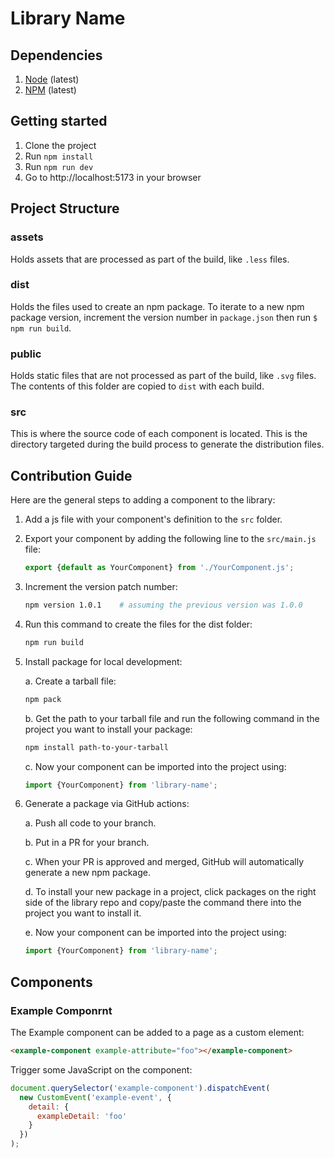 # Library Name

## Dependencies

1. [Node](https://nodejs.org/en/) (latest)
2. [NPM](https://www.npmjs.com/) (latest)

## Getting started

1. Clone the project
2. Run `npm install`
3. Run `npm run dev`
4. Go to http://localhost:5173 in your browser

## Project Structure

### assets

Holds assets that are processed as part of the build, like `.less` files.

### dist

Holds the files used to create an npm package. To iterate to a new npm package version, increment the version number in `package.json` then run `$ npm run build`.

### public

Holds static files that are not processed as part of the build, like `.svg` files. The contents of this folder are copied to `dist` with each build.

### src

This is where the source code of each component is located. This is the directory targeted during the build process to generate the distribution files.

## Contribution Guide

Here are the general steps to adding a component to the library:

1. Add a js file with your component's definition to the `src` folder.

2. Export your component by adding the following line to the `src/main.js` file:

   ```javascript
   export {default as YourComponent} from './YourComponent.js';
   ```

3. Increment the version patch number:

   ```bash
   npm version 1.0.1    # assuming the previous version was 1.0.0
   ```

4. Run this command to create the files for the dist folder:

   ```bash
   npm run build
   ```

5. Install package for local development:

   a. Create a tarball file:

   ```bash
   npm pack
   ```

   b. Get the path to your tarball file and run the following command in the project you want to install your package:

   ```bash
   npm install path-to-your-tarball
   ```

   c. Now your component can be imported into the project using:

   ```javascript
   import {YourComponent} from 'library-name';
   ```

6. Generate a package via GitHub actions:

   a. Push all code to your branch.

   b. Put in a PR for your branch.

   c. When your PR is approved and merged, GitHub will automatically generate a new npm package.

   d. To install your new package in a project, click packages on the right side of the library repo and copy/paste the command there into the project you want to install it.

   e. Now your component can be imported into the project using:

   ```javascript
   import {YourComponent} from 'library-name';
   ```

## Components

### Example Componrnt

The Example component can be added to a page as a custom element:

```html
<example-component example-attribute="foo"></example-component>
```

Trigger some JavaScript on the component:

```javascript
document.querySelector('example-component').dispatchEvent(
  new CustomEvent('example-event', {
    detail: {
      exampleDetail: 'foo'
    }
  })
);
```
